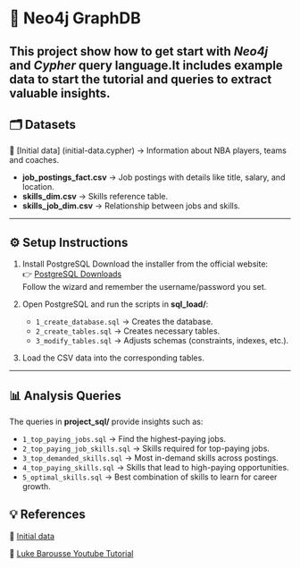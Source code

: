 # :memo: Neo4j GraphDB

This project show how to get start with ***Neo4j*** and ***Cypher*** query language.It includes example data to start the tutorial and queries to extract valuable insights.
---

## 🗂 Datasets

:link: [Initial data] (initial-data.cypher) → Information about NBA players, teams and coaches.
- **job_postings_fact.csv** → Job postings with details like title, salary, and location.
- **skills_dim.csv** → Skills reference table.
- **skills_job_dim.csv** → Relationship between jobs and skills.

---

## ⚙️ Setup Instructions

1. Install PostgreSQL
Download the installer from the official website:  
👉 [PostgreSQL Downloads](https://www.postgresql.org/download/)  
Follow the wizard and remember the username/password you set.

2. Open PostgreSQL and run the scripts in **sql_load/**:
   - `1_create_database.sql` → Creates the database.
   - `2_create_tables.sql` → Creates necessary tables.
   - `3_modify_tables.sql` → Adjusts schemas (constraints, indexes, etc.).

2. Load the CSV data into the corresponding tables.

---

## 📊 Analysis Queries

The queries in **project_sql/** provide insights such as:

- `1_top_paying_jobs.sql` → Find the highest-paying jobs.
- `2_top_paying_job_skills.sql` → Skills required for top-paying jobs.
- `3_top_demanded_skills.sql` → Most in-demand skills across postings.
- `4_top_paying_skills.sql` → Skills that lead to high-paying opportunities.
- `5_optimal_skills.sql` → Best combination of skills to learn for career growth.


## 💡 References
:link: [Initial data](initial_data.cypher)

:link: [Luke Barousse Youtube Tutorial](https://www.youtube.com/watch?v=7mz73uXD9DA&t=661s)
